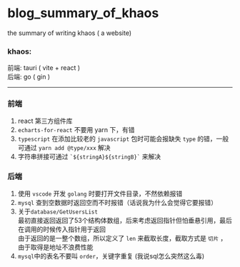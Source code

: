 # blog_summary_of_khaos
the summary of writing khaos ( a website)

### khaos:
前端: tauri ( vite + react )  
后端: go ( gin )

---

### 前端
1. react 第三方组件库
2. `echarts-for-react` 不要用 yarn 下，有错
3. `typescript` 在添加比较老的 `javascript` 包时可能会报缺失 `type` 的错，一般可通过 `yarn add @type/xxx` 解决
4. 字符串拼接可通过 ``` `${stringA}${stringB}` ``` 来解决

### 后端
1. 使用 `vscode` 开发 `golang` 时要打开文件目录，不然依赖报错
2. `mysql` 查到空数据时返回空而不时报错（话说我为什么会觉得它要报错）
3. 关于`database/GetUsersList`  
最初直接返回返回了53个结构体数组，后来考虑返回指针但怕垂悬引用，最后在调用的时候传入指针用于返回    
由于返回的是一整个数组，所以定义了 `len` 来截取长度，截取方式是 `切片` ，由于取得是地址不浪费性能  
4. `mysql`中的表名不要叫 `order`，关键字重复 (我说sql怎么突然这么毒)

